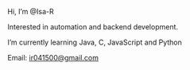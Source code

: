 Hi, I’m @Isa-R

Interested in automation and backend development.

I’m currently learning Java, C, JavaScript and Python

Email: ir041500@gmail.com

<!---
Isa-R/Isa-R is a ✨ special ✨ repository because its `README.md` (this file) appears on your GitHub profile.
You can click the Preview link to take a look at your changes.
--->
